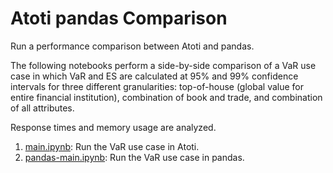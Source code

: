 # Atoti pandas Comparison

Run a performance comparison between Atoti and pandas.

The following notebooks perform a side-by-side comparison of a VaR use case in which VaR and ES are calculated at 95% and 99% confidence intervals for three different granularities: top-of-house (global value for entire financial institution), combination of book and trade, and combination of all attributes.

Response times and memory usage are analyzed.

1. [main.ipynb](main.ipynb): Run the VaR use case in Atoti.
2. [pandas-main.ipynb](pandas-main.ipynb): Run the VaR use case in pandas.
